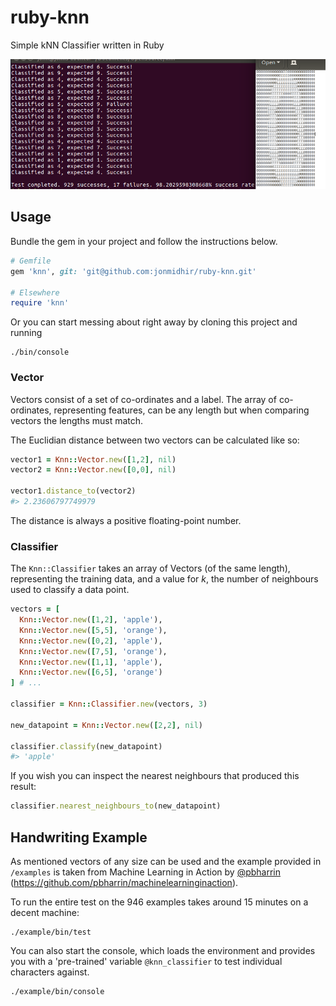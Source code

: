 # ruby-knn
Simple kNN Classifier written in Ruby

![Screenshot](https://github.com/JonMidhir/ruby-knn/blob/master/example/screenshot.png?raw=true)

## Usage

Bundle the gem in your project and follow the instructions below.

```ruby
# Gemfile
gem 'knn', git: 'git@github.com:jonmidhir/ruby-knn.git'

# Elsewhere
require 'knn'
```

Or you can start messing about right away by cloning this project and running

```shell
./bin/console
```

### Vector

Vectors consist of a set of co-ordinates and a label. The array of co-ordinates, representing features, can be any length but when comparing vectors the lengths must match.

The Euclidian distance between two vectors can be calculated like so:

```ruby
vector1 = Knn::Vector.new([1,2], nil)
vector2 = Knn::Vector.new([0,0], nil)

vector1.distance_to(vector2)
#> 2.23606797749979
```

The distance is always a positive floating-point number.

### Classifier

The `Knn::Classifier` takes an array of Vectors (of the same length), representing the training data, and a value for _k_, the number of neighbours used to classify a data point.

```ruby
vectors = [
  Knn::Vector.new([1,2], 'apple'),
  Knn::Vector.new([5,5], 'orange'),
  Knn::Vector.new([0,2], 'apple'),
  Knn::Vector.new([7,5], 'orange'),
  Knn::Vector.new([1,1], 'apple'),
  Knn::Vector.new([6,5], 'orange')
] # ...

classifier = Knn::Classifier.new(vectors, 3)

new_datapoint = Knn::Vector.new([2,2], nil)

classifier.classify(new_datapoint)
#> 'apple'
```

If you wish you can inspect the nearest neighbours that produced this result:

```ruby
classifier.nearest_neighbours_to(new_datapoint)
```


## Handwriting Example

As mentioned vectors of any size can be used and the example provided in `/examples` is taken from Machine Learning in Action by [@pbharrin](https://github.com/pbharrin) (https://github.com/pbharrin/machinelearninginaction).

To run the entire test on the 946 examples takes around 15 minutes on a decent machine:

```shell
./example/bin/test
```

You can also start the console, which loads the environment and provides you with a 'pre-trained' variable `@knn_classifier` to test individual characters against.

```shell
./example/bin/console
```

